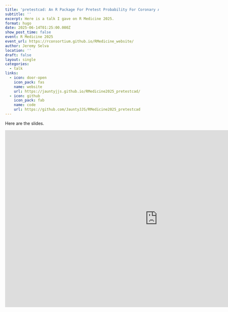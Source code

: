 ```yaml
---
title: 'pretestcad: An R Package For Pretest Probability For Coronary Artery Disease'
subtitle: ''
excerpt: Here is a talk I gave on R Medicine 2025.
format: hugo
date: 2025-06-14T01:25:00.000Z
show_post_time: false
event: R Medicine 2025
event_url: https://rconsortium.github.io/RMedicine_website/
author: Jeremy Selva
location: ''
draft: false
layout: single
categories:
  - talk
links:
  - icon: door-open
    icon_pack: fas
    name: website
    url: https://jauntyjjs.github.io/RMedicine2025_pretestcad/
  - icon: github
    icon_pack: fab
    name: code
    url: https://github.com/JauntyJJS/RMedicine2025_pretestcad
---
```



Here are the slides.

<iframe width="1000" height="580" src="https://jauntyjjs.github.io/RMedicine2025_pretestcad/" frameborder="0" allowfullscreen>
</iframe>

